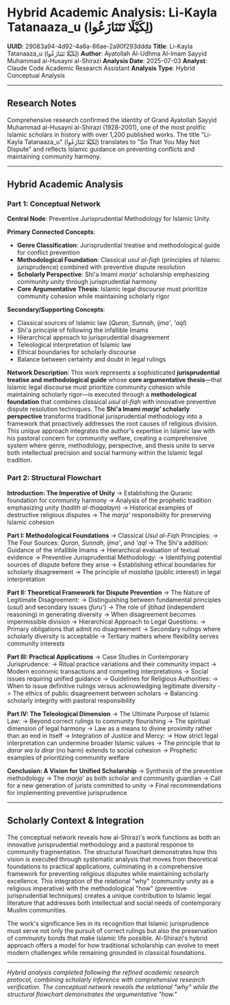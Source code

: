 # Hybrid Academic Analysis: Li-Kayla Tatanaaza_u (لِكَيْلَا تَتَنَازَعُوا)

**UUID**: 29083a94-4d92-4a6a-86ae-2a90f293ddda
**Title**: Li-Kayla Tatanaaza_u (لِكَيْلَا تَتَنَازَعُوا)
**Author**: Ayatollah Al-Udhma Al-Imam Sayyid Muhammad al-Husayni al-Shirazi
**Analysis Date**: 2025-07-03
**Analyst**: Claude Code Academic Research Assistant
**Analysis Type**: Hybrid Conceptual Analysis

---

## Research Notes

Comprehensive research confirmed the identity of Grand Ayatollah Sayyid Muhammad al-Husayni al-Shirazi (1928-2001), one of the most prolific Islamic scholars in history with over 1,200 published works. The title "Li-Kayla Tatanaaza_u" (لِكَيْلَا تَتَنَازَعُوا) translates to "So That You May Not Dispute" and reflects Islamic guidance on preventing conflicts and maintaining community harmony.

---

## Hybrid Academic Analysis

### Part 1: Conceptual Network

**Central Node**: Preventive Jurisprudential Methodology for Islamic Unity.

**Primary Connected Concepts**:
- **Genre Classification**: Jurisprudential treatise and methodological guide for conflict prevention
- **Methodological Foundation**: Classical *usul al-fiqh* (principles of Islamic jurisprudence) combined with preventive dispute resolution
- **Scholarly Perspective**: Shi'a Imami *marja'* scholarship emphasizing community unity through jurisprudential harmony
- **Core Argumentative Thesis**: Islamic legal discourse must prioritize community cohesion while maintaining scholarly rigor

**Secondary/Supporting Concepts**:
- Classical sources of Islamic law (*Quran*, *Sunnah*, *ijma'*, *'aql*)
- Shi'a principle of following the infallible Imams
- Hierarchical approach to jurisprudential disagreement
- Teleological interpretation of Islamic law
- Ethical boundaries for scholarly discourse
- Balance between certainty and doubt in legal rulings

**Network Description**: This work represents a sophisticated **jurisprudential treatise and methodological guide** whose **core argumentative thesis**—that Islamic legal discourse must prioritize community cohesion while maintaining scholarly rigor—is executed through a **methodological foundation** that combines classical *usul al-fiqh* with innovative preventive dispute resolution techniques. The **Shi'a Imami *marja'* scholarly perspective** transforms traditional jurisprudential methodology into a framework that proactively addresses the root causes of religious division. This unique approach integrates the author's expertise in Islamic law with his pastoral concern for community welfare, creating a comprehensive system where genre, methodology, perspective, and thesis unite to serve both intellectual precision and social harmony within the Islamic legal tradition.

### Part 2: Structural Flowchart

**Introduction: The Imperative of Unity**
-> Establishing the Quranic foundation for community harmony
-> Analysis of the prophetic tradition emphasizing unity (*hadith al-thaqalayn*)
-> Historical examples of destructive religious disputes
-> The *marja'* responsibility for preserving Islamic cohesion

**Part I: Methodological Foundations**
-> Classical *Usul al-Fiqh* Principles:
   -> The Four Sources: *Quran*, *Sunnah*, *ijma'*, and *'aql*
   -> The Shi'a addition: Guidance of the infallible Imams
   -> Hierarchical evaluation of textual evidence
-> Preventive Jurisprudential Methodology:
   -> Identifying potential sources of dispute before they arise
   -> Establishing ethical boundaries for scholarly disagreement
   -> The principle of *maslaha* (public interest) in legal interpretation

**Part II: Theoretical Framework for Dispute Prevention**
-> The Nature of Legitimate Disagreement:
   -> Distinguishing between fundamental principles (*usul*) and secondary issues (*furu'*)
   -> The role of *ijtihad* (independent reasoning) in generating diversity
   -> When disagreement becomes impermissible division
-> Hierarchical Approach to Legal Questions:
   -> Primary obligations that admit no disagreement
   -> Secondary rulings where scholarly diversity is acceptable
   -> Tertiary matters where flexibility serves community interests

**Part III: Practical Applications**
-> Case Studies in Contemporary Jurisprudence:
   -> Ritual practice variations and their community impact
   -> Modern economic transactions and competing interpretations
   -> Social issues requiring unified guidance
-> Guidelines for Religious Authorities:
   -> When to issue definitive rulings versus acknowledging legitimate diversity
   -> The ethics of public disagreement between scholars
   -> Balancing scholarly integrity with pastoral responsibility

**Part IV: The Teleological Dimension**
-> The Ultimate Purpose of Islamic Law:
   -> Beyond correct rulings to community flourishing
   -> The spiritual dimension of legal harmony
   -> Law as a means to divine proximity rather than an end in itself
-> Integration of Justice and Mercy:
   -> How strict legal interpretation can undermine broader Islamic values
   -> The principle that *la darar wa la dirar* (no harm) extends to social cohesion
   -> Prophetic examples of prioritizing community welfare

**Conclusion: A Vision for Unified Scholarship**
-> Synthesis of the preventive methodology
-> The *marja'* as both scholar and community guardian
-> Call for a new generation of jurists committed to unity
-> Final recommendations for implementing preventive jurisprudence

---

## Scholarly Context & Integration

The conceptual network reveals how al-Shirazi's work functions as both an innovative jurisprudential methodology and a pastoral response to community fragmentation. The structural flowchart demonstrates how this vision is executed through systematic analysis that moves from theoretical foundations to practical applications, culminating in a comprehensive framework for preventing religious disputes while maintaining scholarly excellence. This integration of the relational "why" (community unity as a religious imperative) with the methodological "how" (preventive jurisprudential techniques) creates a unique contribution to Islamic legal literature that addresses both intellectual and social needs of contemporary Muslim communities.

The work's significance lies in its recognition that Islamic jurisprudence must serve not only the pursuit of correct rulings but also the preservation of community bonds that make Islamic life possible. Al-Shirazi's hybrid approach offers a model for how traditional scholarship can evolve to meet modern challenges while remaining grounded in classical foundations.

---

*Hybrid analysis completed following the refined academic research protocol, combining scholarly inference with comprehensive research verification. The conceptual network reveals the relational "why" while the structural flowchart demonstrates the argumentative "how."*